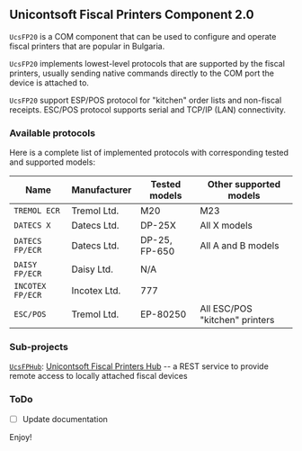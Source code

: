 ## Unicontsoft Fiscal Printers Component 2.0


`UcsFP20` is a COM component that can be used to configure and operate fiscal printers that are popular in Bulgaria.

`UcsFP20` implements lowest-level protocols that are supported by the fiscal printers, usually sending native commands directly to the COM port the device is attached to.

`UcsFP20` support ESP/POS protocol for "kitchen" order lists and non-fiscal receipts. ESC/POS protocol supports serial and TCP/IP (LAN) connectivity.

### Available protocols

Here is a complete list of implemented protocols with corresponding tested and supported models:

Name             | Manufacturer | Tested models  | Other supported models
----             | ------------ | -------------  | ----------------------
`TREMOL ECR`     | Tremol Ltd.  | M20            | M23
`DATECS X`       | Datecs Ltd.  | DP-25X         | All X models
`DATECS FP/ECR`  | Datecs Ltd.  | DP-25, FP-650  | All A and B models
`DAISY FP/ECR`   | Daisy Ltd.   | N/A            |
`INCOTEX FP/ECR` | Incotex Ltd. | 777            |
`ESC/POS`        | Tremol Ltd.  | EP-80250       | All ESC/POS "kitchen" printers

### Sub-projects

[`UcsFPHub`](contrib/UcsFPHub): [Unicontsoft Fiscal Printers Hub](contrib/UcsFPHub) -- a REST service to provide remote access to locally attached fiscal devices
 
### ToDo

  - [ ] Update documentation 

Enjoy!
